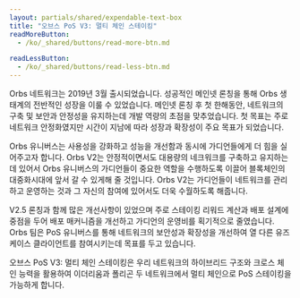 ```yaml
---
layout: partials/shared/expendable-text-box
title: "오브스 PoS V3: 멀티 체인 스테이킹"
readMoreButton:
  - /ko/_shared/buttons/read-more-btn.md

readLessButton:
  - /ko/_shared/buttons/read-less-btn.md
---
```


Orbs 네트워크는 2019년 3월 출시되었습니다. 성공적인 메인넷 론칭을 통해 Orbs 생태계의 전반적인 성장을 이룰 수 있었습니다. 메인넷 론칭 후 첫 한해동안, 네트워크의 구축 및 보안과 안정성을 유지하는데 개발 역량의 초점을 맞추었습니다. 첫 목표는 주로 네트워크 안정화였지만 시간이 지남에 따라 성장과 확장성이 주요 목표가 되었습니다.

Orbs 유니버스는 사용성을 강화하고 성능을 개선함과 동시에 가디언들에게 더 힘을 실어주고자 합니다. Orbs V2는 안정적이면서도 대용량의 네크워크를 구축하고 유지하는데 있어서 Orbs 유니버스의 가디언들이 중요한 역할을 수행하도록 이끌어 블록체인의 대중화시대에 앞서 갈 수 있게해 줄 것입니다. Orbs V2는 가디언들이 네트워크를 관리하고 운영하는 것과 그 자신의 참여에 있어서도 더욱 수월하도록 해줍니다.

V2.5 론칭과 함께 많은 개선사항이 있었으며 주로 스테이킹 리워드 계산과 배포 설계에 중점을 두어 배포 매커니즘을 개선하고 가디언의 운영비를 획기적으로 줄였습니다. Orbs 팀은 PoS 유니버스를 통해 네트워크의 보안성과 확장성을 개선하여 열 다른 유즈케이스 클라이언트를 참여시키는데 목표를 두고 있습니다.

오브스 PoS V3: 멀티 체인 스테이킹은 우리 네트워크의 하이브리드 구조와 크로스 체인 능력을 활용하여 이더리움과 폴리곤 두 네트워크에서 멀티 체인으로 PoS 스테이킹을 가능하게 합니다.
